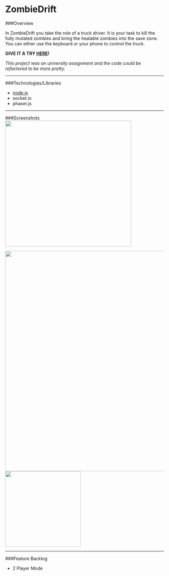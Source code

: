# ZombieDrift

###Overview

In ZombieDrift you take the role of a truck driver. It is your task to kill the fully mutated zombies and bring the healable zombies into the save zone. You can either use the keyboard or your phone to control the truck.

**GIVE IT A TRY [HERE](http://mobilecomputingwebsite.azurewebsites.net)!**

*This project was an university assignment and the code could be refactored to be more pretty.*

----------
###Technologies/Libraries

* [node.js](https://nodejs.org/en/)
* socket.io
* phaser.js

----------

###Screenshots
<kbd width="70%">
<img src="http://tobias-roeddiger.com/assets/images/inUsage.jpg" width="400px"/>
</kbd>

<kbd width="70%">
<img src="http://tobias-roeddiger.com/assets/images/MCdesktop.png" width="700px"/>
</kbd>
<kbd width="30%">
<img src="http://tobias-roeddiger.com/assets/images/MCphone.png" width="240px"/>
</kbd>

----------

###Feature Backlog
- 2 Player Mode
